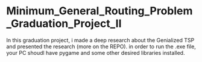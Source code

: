 # Minimum_General_Routing_Problem_Graduation_Project_II
In this graduation project, i made a deep research about the Genialized TSP and presented the research (more on the REPO).
in order to run the .exe file, your PC shoudl have pygame and some other desired libraries installed.
